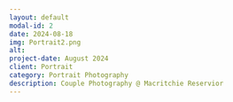 ```yaml
---
layout: default
modal-id: 2
date: 2024-08-18
img: Portrait2.png
alt:
project-date: August 2024
client: Portrait
category: Portrait Photography
description: Couple Photography @ Macritchie Reservior
---
```

